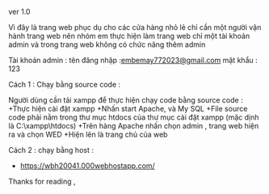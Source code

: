ver 1.0

Vì đây là trang web phục dụ cho các cửa hàng nhỏ lẻ chỉ cần một người vận hành trang web nên nhóm em thực hiện làm trang web chỉ một tài khoản admin và trong trang web không có chức năng thêm admin 

Tài khoản admin :
tên đăng nhập :embemay772023@gmail.com
mật khẩu : 123

Cách 1 : Chạy bằng source code  :

Người dùng cần tải xampp để thực hiện chạy code bằng source code :
+Thực hiện cài đặt xampp 
+Nhấn start Apache, và My SQL
+File source code phải nằm trong thư mục htdocs của thư mục cài đặt xampp (mặc dịnh là C:\xampp\htdocs)
+Trên hàng Apache nhấn chọn admin , trang web hiện ra và chọn WED
+Hiện lên là trang chủ của web 

Cách 2 : chạy bằng host :
+ https://wbh20041.000webhostapp.com/

Thanks for reading ,